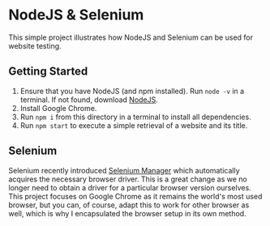 # NodeJS & Selenium

This simple project illustrates how NodeJS and Selenium can be used for website testing.

## Getting Started

1. Ensure that you have NodeJS (and npm installed). Run `node -v` in a terminal. If not found, download [NodeJS](https://nodejs.org/en/).
1. Install Google Chrome.
1. Run `npm i` from this directory in a terminal to install all dependencies.
1. Run `npm start` to execute a simple retrieval of a website and its title.

## Selenium

Selenium recently introduced [Selenium Manager](https://www.selenium.dev/blog/2022/introducing-selenium-manager) which automatically acquires the necessary browser driver. This is a great change as we no longer need to obtain a driver for a particular browser version ourselves. This project focuses on Google Chrome as it remains the world's most used browser, but you can, of course, adapt this to work for other browser as well, which is why I encapsulated the browser setup in its own method.
